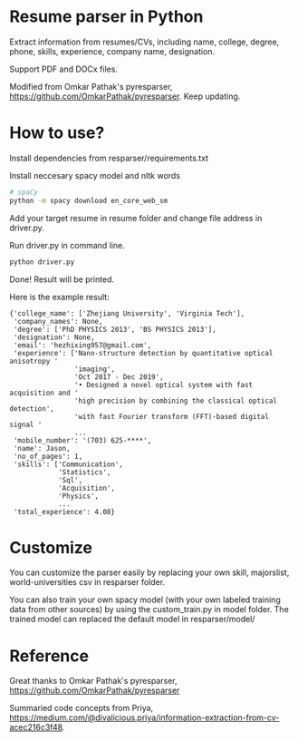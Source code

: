 # Resume parser in Python
Extract information from resumes/CVs, including name, college, degree, phone, skills, experience, company name, designation.

Support PDF and DOCx files.

Modified from Omkar Pathak's pyresparser, https://github.com/OmkarPathak/pyresparser. Keep updating.

# How to use?
Install dependencies from resparser/requirements.txt

Install neccesary spacy model and nltk words
```bash
# spaCy
python -m spacy download en_core_web_sm
```

Add your target resume in resume folder and change file address in driver.py. 

Run driver.py in command line.
```bash
python driver.py
```

Done! Result will be printed.

Here is the example result:

```
{'college_name': ['Zhejiang University', 'Virginia Tech'],
 'company_names': None,
 'degree': ['PhD PHYSICS 2013', 'BS PHYSICS 2013'],
 'designation': None,
 'email': 'hezhixing957@gmail.com',
 'experience': ['Nano-structure detection by quantitative optical anisotropy '
                'imaging',
                'Oct 2017 - Dec 2019',
                '• Designed a novel optical system with fast acquisition and '
                'high precision by combining the classical optical detection',
                'with fast Fourier transform (FFT)-based digital signal '
                ...
 'mobile_number': '(703) 625-****',
 'name': Jason,
 'no_of_pages': 1,
 'skills': ['Communication',
            'Statistics',
            'Sql',
            'Acquisition',
            'Physics',
            ...
 'total_experience': 4.08}
 ```
# Customize
You can customize the parser easily by replacing your own skill, majorslist, world-universities csv in resparser folder.

You can also train your own spacy model (with your own labeled training data from other sources) by using the custom_train.py in model folder. The trained model can replaced the default model in resparser/model/

# Reference
Great thanks to Omkar Pathak's pyresparser, https://github.com/OmkarPathak/pyresparser

Summaried code concepts from Priya, https://medium.com/@divalicious.priya/information-extraction-from-cv-acec216c3f48.
